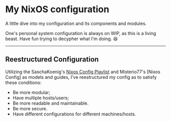 # My NixOS configuration

A little dive into my configuration and its components and modules.

One's personal system configuration is always on WIP, as this is a living beast. Have fun trying to decypher what I'm doing. :laughing:

--- 

## Reestructured Configuration

Utilizing the SaschaKoenig's [Nixos Config Playlist](https://www.youtube.com/watch?v=43VvFgPsPtY&list=PLCQqUlIAw2cCuc3gRV9jIBGHeekVyBUnC) and Misterio77's [Nixos Config] as models and guides, I've reestructured my config as to satisfy these conditions:
* Be more modular;
* Have multiple hosts/users;
* Be more readable and maintainable.
* Be more secure.
* Have different configurations for different machines/hosts.
